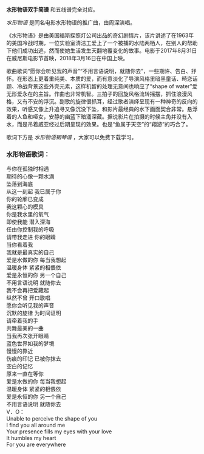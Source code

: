 

**水形物语双手简谱** 和五线谱完全对应。

_水形物语_ 是同名电影水形物语的推广曲，由周深演唱。

《水形物语》是由美国福斯探照灯公司出品的奇幻剧情片，该片讲述了在1963年的美国冷战时期，一位实验室清洁工爱上了一个被捕的水陆两栖人，在别人的帮助下他们成功出逃，然而使她生活发生天翻地覆变化的故事。电影于2017年8月31日在威尼斯电影节首映，2018年3月16日在中国上映。

歌曲歌词“愿你会听见我的声音”“不用言语说明，就随你去”，一些期许、告白、抒怀。在形态上更着重纯美、本质的爱，而有意淡化了导演风格里暗黑童话、畸恋话题、冷战背景这些外壳元素，这样机智的处理无意间也响应了“shape
of
water”爱无形爱永在的主旨。作曲也非常机智。三拍子的回旋风格流转摇摆，抓住浪漫风格，又有不安的浮沉。副歌的旋律很抓耳，经过歌者演绎呈现有一种神奇的反向的效果，听感又像上升追寻又像沉没下坠，和影片最经典的水下画面契合非常。悬浮着的人鱼和哑女，安静的幽蓝下暗涌深藏。据说影片在拍摄的时候主角并没有入水，而是吊着威亚经过后期呈现的效果。也是“鱼属于天空”的“翔游”的巧合了。

歌词下方是 _水形物语钢琴谱_ ，大家可以免费下载学习。

### 水形物语歌词：

与你在孤独时相遇  
期待的心像一颗水滴  
坠落到海底  
从这一刻起 我已属于你  
你的轮廓已变成  
我这颗心的模具  
你是我水里的氧气  
即使我能 潜入深海  
任由你控制我的呼吸  
请带我走进 你的眼睛  
当你看着我  
我就是最真实的自己  
爱是水做的你 每当我想起  
温暖身体 紧紧的相偎依  
爱是永恒的你 另一个自己  
不用言语说明 就随你去  
我不会再把爱藏起  
纵然不曾 开口歌唱  
愿你会听见我的声音  
沉默的旋律 为时间证明  
请牵着我的手  
共舞最美的一曲  
当我再次张开眼睛  
蓝色世界如我的梦境  
慢慢的靠近  
伤痕的印记 已被你抹去  
空白的记忆  
原来一直在等你  
爱是水做的你 每当我想起  
温暖身体 紧紧的相偎依  
爱是永恒的你 另一个自己  
不用言语说明 就随你去  
V．O：  
Unable to perceive the shape of you  
I find you all around me  
Your presence fills my eyes with your love  
It humbles my heart  
For you are everywhere

